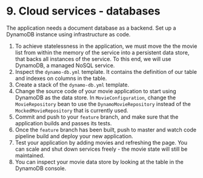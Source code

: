# 9. Cloud services - databases

The application needs a document database as a backend. Set up a DynamoDB instance using infrastructure as code.

1. To achieve statelessness in the application, we must move the the movie list from within the memory of the service into a persistent data store, that backs all instances of the service. To this end, we will use DynamoDB, a managed NoSQL service.
2. Inspect the `dynamo-db.yml` template. It contains the definition of our table and indexes on columns in the table.
3. Create a stack of the `dynamo-db.yml` template.
4. Change the source code of your movie application to start using DynamoDB as the data store. In `MovieConfiguration`, change the `MovieRepository` bean to use the `DynamoMovieRepository` instead of the `MockedMovieRepository` that is currently used.
4. Commit and push to your `feature` branch, and make sure that the application builds and passes its tests.
5. Once the `feature` branch has been built, push to master and watch code pipeline build and deploy your new application.
6. Test your application by adding movies and refreshing the page. You can scale and shut down services freely - the movie state will still be maintained.
7. You can inspect your movie data store by looking at the table in the DynamoDB console. 